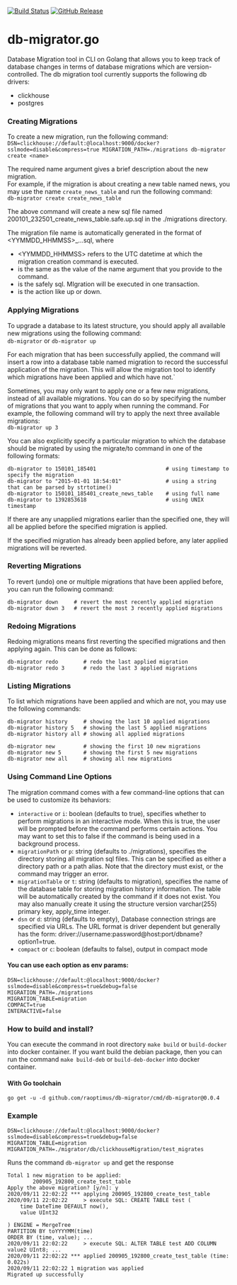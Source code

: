[![Build Status](https://travis-ci.org/raoptimus/db-migrator.go.svg?branch=master)](https://travis-ci.org/raoptimus/db-migrator.go)
[![GitHub Release](https://img.shields.io/github/release/raoptimus/db-migrator.go.svg)](https://github.com/raoptimus/db-migrator.go/releases)

# db-migrator.go
Database Migration tool in CLI on Golang that allows you to keep track of database changes in terms of database migrations which are version-controlled.
The db migration tool currently supports the following db drivers: 
- clickhouse
- postgres

### Creating Migrations
To create a new migration, run the following command:  
`DSN=clickhouse://default:@localhost:9000/docker?sslmode=disable&compress=true MIGRATION_PATH=./migrations db-migrator create <name>`

The required name argument gives a brief description about the new migration.  
For example, if the migration is about creating a new table named news, you may use the name `create_news_table` and run the following command:  
`db-migrator create create_news_table`

The above command will create a new sql file named 200101_232501_create_news_table.safe.up.sql in the ./migrations directory. 

The migration file name is automatically generated in the format of <YYMMDD_HHMMSS>_<Name>.<Safe>.<Action>.sql, where
- <YYMMDD_HHMMSS> refers to the UTC datetime at which the migration creation command is executed.
- <Name> is the same as the value of the name argument that you provide to the command.
- <Safe> is the safely sql. MIgration will be executed in one transaction.
- <Action> is the action like up or down.

### Applying Migrations 
To upgrade a database to its latest structure, you should apply all available new migrations using the following command:  
`db-migrator` or `db-migrator up`

For each migration that has been successfully applied, the command will insert a row into 
a database table named migration to record the successful application of the migration. 
This will allow the migration tool to identify which migrations have been applied and which have not.`

Sometimes, you may only want to apply one or a few new migrations, instead of all available migrations. 
You can do so by specifying the number of migrations that you want to apply when running the command. 
For example, the following command will try to apply the next three available migrations:  
`db-migrator up 3`

You can also explicitly specify a particular migration to which the database should be migrated 
by using the migrate/to command in one of the following formats:
```
db-migrator to 150101_185401                      # using timestamp to specify the migration
db-migrator to "2015-01-01 18:54:01"              # using a string that can be parsed by strtotime()
db-migrator to 150101_185401_create_news_table    # using full name
db-migrator to 1392853618                         # using UNIX timestamp
```
If there are any unapplied migrations earlier than the specified one, 
they will all be applied before the specified migration is applied.

If the specified migration has already been applied before, any later applied migrations will be reverted.

### Reverting Migrations
To revert (undo) one or multiple migrations that have been applied before, you can run the following command:
```
db-migrator down     # revert the most recently applied migration
db-migrator down 3   # revert the most 3 recently applied migrations
```

### Redoing Migrations
Redoing migrations means first reverting the specified migrations and then applying again. This can be done as follows:
```
db-migrator redo        # redo the last applied migration
db-migrator redo 3      # redo the last 3 applied migrations
```
### Listing Migrations
To list which migrations have been applied and which are not, you may use the following commands:
```
db-migrator history     # showing the last 10 applied migrations
db-migrator history 5   # showing the last 5 applied migrations
db-migrator history all # showing all applied migrations

db-migrator new         # showing the first 10 new migrations
db-migrator new 5       # showing the first 5 new migrations
db-migrator new all     # showing all new migrations
```
### Using Command Line Options
The migration command comes with a few command-line options that can be used to customize its behaviors:

- `interactive` or `i`: boolean (defaults to true), specifies whether to perform migrations in an interactive mode. 
When this is true, the user will be prompted before the command performs certain actions. 
You may want to set this to false if the command is being used in a background process.
- `migrationPath` or `p`: string (defaults to ./migrations), specifies the directory storing all migration sql files. 
This can be specified as either a directory path or a path alias. 
Note that the directory must exist, or the command may trigger an error.
- `migrationTable` or `t`: string (defaults to migration), specifies the name of the database table for storing migration history information. 
The table will be automatically created by the command if it does not exist. 
You may also manually create it using the structure version varchar(255) primary key, apply_time integer.
- `dsn` or `d`: string (defaults to empty), Database connection strings are specified via URLs. 
The URL format is driver dependent but generally has the form: driver://username:password@host:port/dbname?option1=true.
- `compact` or `c`: boolean (defaults to false), output in compact mode

#### You can use each option as env params:
```
DSN=clickhouse://default:@localhost:9000/docker?sslmode=disable&compress=true&debug=false
MIGRATION_PATH=./migrations
MIGRATION_TABLE=migration
COMPACT=true
INTERACTIVE=false
```

### How to build and install?
You can execute the command in root directory `make build` or `build-docker` into docker container.
If you want build the debian package, then you can run the command 
`make build-deb` or `build-deb-docker` into docker container.

#### With Go toolchain
`go get -u -d github.com/raoptimus/db-migrator/cmd/db-migrator@0.0.4`

### Example
```
DSN=clickhouse://default:@localhost:9000/docker?sslmode=disable&compress=true&debug=false
MIGRATION_TABLE=migration
MIGRATION_PATH=./migrator/db/clickhouseMigration/test_migrates
```
Runs the command `db-migrator up` and get the response
```
Total 1 new migration to be applied: 
        200905_192800_create_test_table
Apply the above migration? [y/n]: y
2020/09/11 22:02:22 *** applying 200905_192800_create_test_table
2020/09/11 22:02:22     > execute SQL: CREATE TABLE test (
    time DateTime DEFAULT now(),
    value UInt32

) ENGINE = MergeTree
PARTITION BY toYYYYMM(time)
ORDER BY (time, value); ...
2020/09/11 22:02:22     > execute SQL: ALTER TABLE test ADD COLUMN value2 UInt8; ...
2020/09/11 22:02:22 *** applied 200905_192800_create_test_table (time: 0.022s)
2020/09/11 22:02:22 1 migration was applied
Migrated up successfully
```
